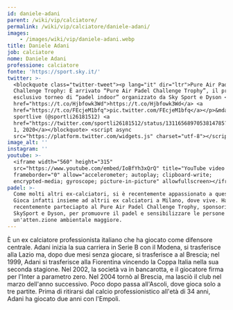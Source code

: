 ```yaml
---
id: daniele-adani
parent: /wiki/vip/calciatore/
permalink: /wiki/vip/calciatore/daniele-adani/
images:
    - /images/wiki/vip/daniele-adani.webp
title: Daniele Adani
job: calciatore
nome: Daniele Adani
professione: calciatore
fonte: 'https://sport.sky.it/'
twitter: >-
  <blockquote class="twitter-tweet"><p lang="it" dir="ltr">Pure Air Padel
  Challenge Trophy: È arrivato “Pure Air Padel Challenge Trophy”, il primo
  esclusivo torneo di “padel indoor” organizzato da Sky Sport e Dyson <a
  href="https://t.co/Hjbfowk3Wd">https://t.co/Hjbfowk3Wd</a> <a
  href="https://t.co/FEcjeM1bfq">pic.twitter.com/FEcjeM1bfq</a></p>&mdash;
  sportlive (@sportli26181512) <a
  href="https://twitter.com/sportli26181512/status/1311656897053814785?ref_src=twsrc%5Etfw">October
  1, 2020</a></blockquote> <script async
  src="https://platform.twitter.com/widgets.js" charset="utf-8"></script>
image_alt: ''
instagram: ''
youtube: >-
  <iframe width="560" height="315"
  src="https://www.youtube.com/embed/IoBfYh3xQrQ" title="YouTube video player"
  frameborder="0" allow="accelerometer; autoplay; clipboard-write;
  encrypted-media; gyroscope; picture-in-picture" allowfullscreen></iframe>
padel: >-
  Come molti altri ex-calciatori, si è recentemente appassionato a questo sport.
  Gioca infatti insieme ad altrii ex calciatori a Milano, dove vive. Ha
  recentemente parteciapto al Pure Air Padel Challenge Trophy, sponsorizzato da
  SkySport e Dyson, per promuovre il padel e sensibilizzare le persone verso
  un'atten.zione ambientale maggiore.
---
```

È un ex calciatore professionista italiano che ha giocato come difensore centrale. Adani inizia la sua carriera in Serie B con il Modena, si trasferisce alla Lazio ma, dopo due mesi senza giocare, si trasferisce a al Brescia; nel 1999, Adani si trasferisce alla Fiorentina vincendo la Coppa Italia nella sua seconda stagione. Nel 2002, la società va in bancarotta, e il giocatore firma per l'Inter a parametro zero. Nel 2004 tornò al Brescia, ma lasciò il club nel marzo dell'anno successivo. Poco dopo passa all'Ascoli, dove gioca solo a tre partite. Prima di ritirarsi dal calcio professionistico all'età di 34 anni, Adani ha giocato due anni con l'Empoli.